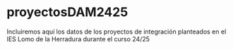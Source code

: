 # proyectosDAM2425
Incluiremos aquí los datos de los proyectos de integración planteados en el IES Lomo de la Herradura durante el curso 24/25

